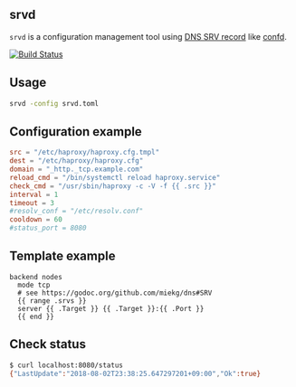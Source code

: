 srvd
----

`srvd` is a configuration management tool using [DNS SRV record](https://en.wikipedia.org/wiki/SRV_record) like [confd](https://github.com/kelseyhightower/confd).

[![Build Status](https://travis-ci.org/winebarrel/srvd.svg?branch=master)](https://travis-ci.org/winebarrel/srvd)

## Usage

```sh
srvd -config srvd.toml
```

## Configuration example

```toml
src = "/etc/haproxy/haproxy.cfg.tmpl"
dest = "/etc/haproxy/haproxy.cfg"
domain = "_http._tcp.example.com"
reload_cmd = "/bin/systemctl reload haproxy.service"
check_cmd = "/usr/sbin/haproxy -c -V -f {{ .src }}"
interval = 1
timeout = 3
#resolv_conf = "/etc/resolv.conf"
cooldown = 60
#status_port = 8080
```

## Template example

```
backend nodes
  mode tcp
  # see https://godoc.org/github.com/miekg/dns#SRV
  {{ range .srvs }}
  server {{ .Target }} {{ .Target }}:{{ .Port }}
  {{ end }}
```

## Check status

```sh
$ curl localhost:8080/status
{"LastUpdate":"2018-08-02T23:38:25.647297201+09:00","Ok":true}
```
